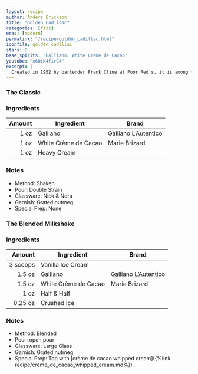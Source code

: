 ```yaml
---
layout: recipe
author: Anders Erickson
title: "Golden Cadillac"
categories: [fizz]
eras: [modern]
permalink: "/recipe/golden_cadillac.html"
iconfile: golden_cadillac
stars: 0
base_spirits: "Galliano, White Crème de Cacao"
youtube: "x6QiK4firC4"
excerpt: |
  Created in 1952 by bartender Frank Cline at Poor Red's, it is among the best cocktails to feature Galliano.
---
```


### The Classic

### Ingredients

| Amount | Ingredient           | Brand                |
| -----: | -------------------- | -------------------- |
|   1 oz | Galliano             | Galliano L’Autentico |
|   1 oz | White Crème de Cacao | Marie Brizard        |
|   1 oz | Heavy Cream          |

### Notes

- Method: Shaken
- Pour: Double Strain
- Glassware: Nick & Nora
- Garnish: Grated nutmeg
- Special Prep: None

### The Blended Milkshake

### Ingredients

|   Amount | Ingredient           | Brand                |
| -------: | -------------------- | -------------------- |
| 3 scoops | Vanilla Ice Cream    |
|   1.5 oz | Galliano             | Galliano L’Autentico |
|   1.5 oz | White Crème de Cacao | Marie Brizard        |
|     1 oz | Half & Half          |
|  0.25 oz | Crushed Ice          |

### Notes

- Method: Blended
- Pour: open pour
- Glassware: Large Glass
- Garnish: Grated nutmeg
- Special Prep: Top with [crème de cacao whipped cream]({%link recipe/creme_de_cacao_whipped_cream.md%}).
